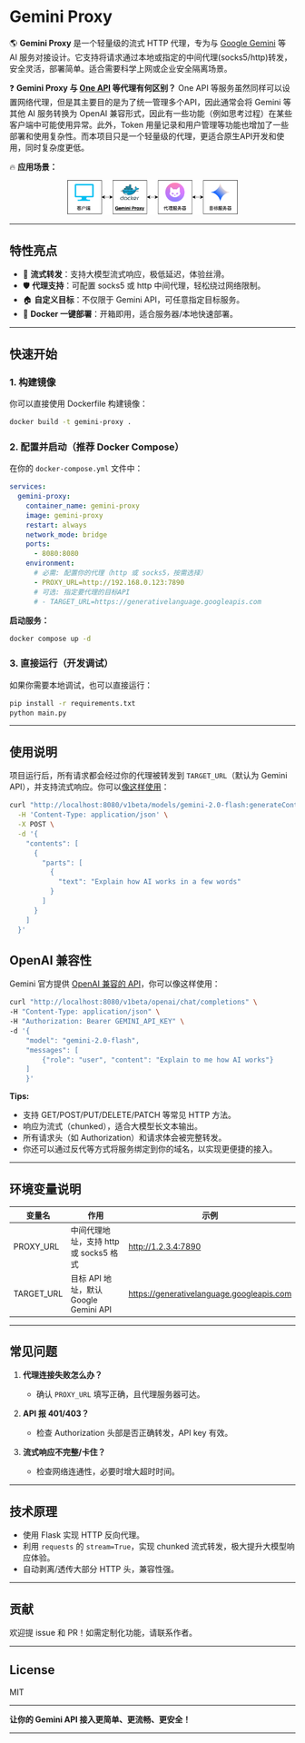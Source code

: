 
# Gemini Proxy

🌎 **Gemini Proxy** 是一个轻量级的流式 HTTP 代理，专为与 [Google Gemini](https://ai.google.dev/) 等 AI 服务对接设计。它支持将请求通过本地或指定的中间代理(socks5/http)转发，安全灵活，部署简单。适合需要科学上网或企业安全隔离场景。

❓ **Gemini Proxy 与 [One API](https://github.com/songquanpeng/one-api) 等代理有何区别？** One API 等服务虽然同样可以设置网络代理，但是其主要目的是为了统一管理多个API，因此通常会将 Gemini 等其他 AI 服务转换为 OpenAI 兼容形式，因此有一些功能（例如思考过程）在某些客户端中可能使用异常。此外，Token 用量记录和用户管理等功能也增加了一些部署和使用复杂性。而本项目只是一个轻量级的代理，更适合原生API开发和使用，同时复杂度更低。

🔥 **应用场景：**
<div align="center">
  <img src="./docs/framework.svg" alt="实现架构" width="300">
</div>

---

## 特性亮点

- 🚀 **流式转发**：支持大模型流式响应，极低延迟，体验丝滑。
- 🛡️ **代理支持**：可配置 socks5 或 http 中间代理，轻松绕过网络限制。
- 🏠 **自定义目标**：不仅限于 Gemini API，可任意指定目标服务。
- 🐳 **Docker 一键部署**：开箱即用，适合服务器/本地快速部署。

---

## 快速开始

### 1. 构建镜像

你可以直接使用 Dockerfile 构建镜像：

```bash
docker build -t gemini-proxy .
```

### 2. 配置并启动（推荐 Docker Compose）

在你的 `docker-compose.yml` 文件中：

```yaml
services:
  gemini-proxy:
    container_name: gemini-proxy
    image: gemini-proxy
    restart: always
    network_mode: bridge
    ports:
      - 8080:8080
    environment:
      # 必需: 配置你的代理（http 或 socks5，按需选择）
      - PROXY_URL=http://192.168.0.123:7890
      # 可选: 指定要代理的目标API
      # - TARGET_URL=https://generativelanguage.googleapis.com
```

**启动服务：**
```bash
docker compose up -d
```

### 3. 直接运行（开发调试）

如果你需要本地调试，也可以直接运行：

```bash
pip install -r requirements.txt
python main.py
```

---

## 使用说明

项目运行后，所有请求都会经过你的代理被转发到 `TARGET_URL`（默认为 Gemini API），并支持流式响应。你可以[像这样使用](https://ai.google.dev/gemini-api/docs/quickstart)：

```bash
curl "http://localhost:8080/v1beta/models/gemini-2.0-flash:generateContent?key=YOUR_API_KEY" \
  -H 'Content-Type: application/json' \
  -X POST \
  -d '{
    "contents": [
      {
        "parts": [
          {
            "text": "Explain how AI works in a few words"
          }
        ]
      }
    ]
  }'
```

## OpenAI 兼容性

Gemini 官方提供 [OpenAI 兼容的 API](https://ai.google.dev/gemini-api/docs/openai)，你可以像这样使用：

```bash
curl "http://localhost:8080/v1beta/openai/chat/completions" \
-H "Content-Type: application/json" \
-H "Authorization: Bearer GEMINI_API_KEY" \
-d '{
    "model": "gemini-2.0-flash",
    "messages": [
        {"role": "user", "content": "Explain to me how AI works"}
    ]
    }'
```

**Tips:**
- 支持 GET/POST/PUT/DELETE/PATCH 等常见 HTTP 方法。
- 响应为流式（chunked），适合大模型长文本输出。
- 所有请求头（如 Authorization）和请求体会被完整转发。
- 你还可以通过反代等方式将服务绑定到你的域名，以实现更便捷的接入。

---

## 环境变量说明

| 变量名      | 作用                                             | 示例                         |
| ----------- | ----------------------------------------------- | --------------------------- |
| PROXY_URL   | 中间代理地址，支持 http 或 socks5 格式           | http://1.2.3.4:7890         |
| TARGET_URL  | 目标 API 地址，默认 Google Gemini API            | https://generativelanguage.googleapis.com |

---

## 常见问题

1. **代理连接失败怎么办？**
   - 确认 `PROXY_URL` 填写正确，且代理服务器可达。

2. **API 报 401/403？**
   - 检查 Authorization 头部是否正确转发，API key 有效。

3. **流式响应不完整/卡住？**
   - 检查网络连通性，必要时增大超时时间。

---

## 技术原理

- 使用 Flask 实现 HTTP 反向代理。
- 利用 `requests` 的 `stream=True`，实现 chunked 流式转发，极大提升大模型响应体验。
- 自动剥离/透传大部分 HTTP 头，兼容性强。

---

## 贡献

欢迎提 issue 和 PR！如需定制化功能，请联系作者。

---

## License

MIT

---

**让你的 Gemini API 接入更简单、更流畅、更安全！**

---